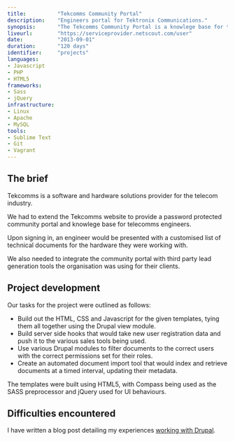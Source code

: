 ```yaml
---
title: 			"Tekcomms Community Portal"
description:	"Engineers portal for Tektronix Communications."
synopsis:		"The Tekcomms Community Portal is a knowlege base for telecomms engineers."
liveurl:		"https://serviceprovider.netscout.com/user"
date:			"2013-09-01"
duration:		"120 days"
identifier:		"projects"
languages: 		
- Javascript
- PHP
- HTML5
frameworks:
- Sass
- jQuery
infrastructure:
- Linux
- Apache
- MySQL
tools:
- Sublime Text
- Git
- Vagrant
---
```


## The brief
Tekcomms is a software and hardware solutions provider for the telecom industry.

We had to extend the Tekcomms website to provide a password protected community portal and knowlege base for telecomms engineers. 

Upon signing in, an engineer would be presented with a customised list of technical documents for the hardware they were working with.

We also needed to integrate the community portal with third party lead generation tools the organisation was using for their clients.

## Project development
Our tasks for the project were outlined as follows:
 
- Build out the HTML, CSS and Javascript for the given templates, tying them all together using the Drupal view module.
- Build server side hooks that would take new user registration data and push it to the various sales tools being used.
- Use various Drupal modules to filter documents to the correct users with the correct permissions set for their roles.
- Create an automated document import tool that would index and retrieve documents at a timed interval, updating their metadata.

The templates were built using HTML5, with Compass being used as the SASS preprocessor and jQuery used for UI behaviours.

## Difficulties encountered
I have written a blog post detailing my experiences [working with Drupal](/blog/working-with-drupal).
